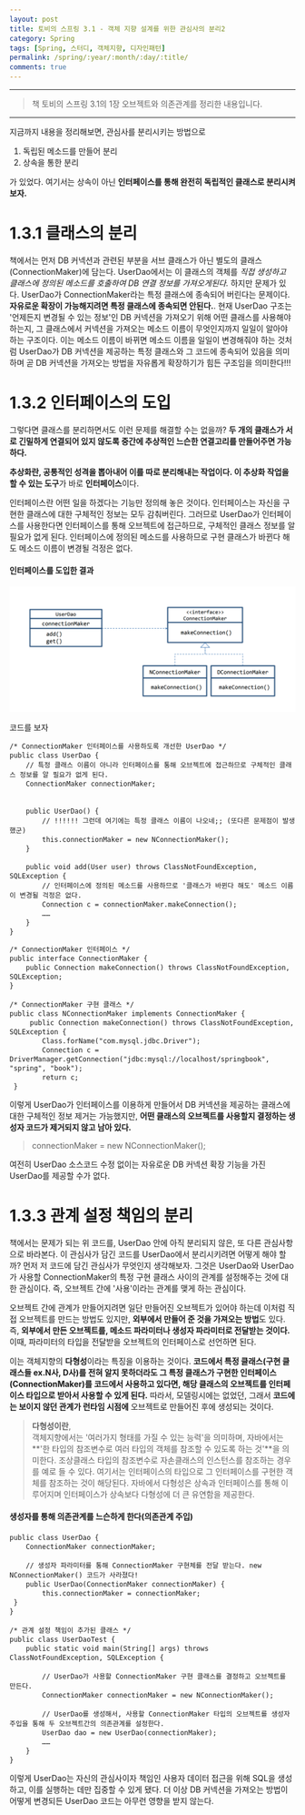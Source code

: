 ```yaml
---
layout: post
title: 토비의 스프링 3.1 - 객체 지향 설계를 위한 관심사의 분리2
category: Spring
tags: [Spring, 스터디, 객체지향, 디자인패턴]
permalink: /spring/:year/:month/:day/:title/
comments: true
---
```


---

> 책 토비의 스프링 3.1의 1장 오브젝트와 의존관계를 정리한 내용입니다.

---

지금까지 내용을 정리해보면, 관심사를 분리시키는 방법으로

1. 독립된 메소드를 만들어 분리
2. 상속을 통한 분리

가 있었다. 여기서는 상속이 아닌 **인터페이스를 통해 완전히 독립적인 클래스로 분리시켜보자.**

# 1.3.1 클래스의 분리

책에서는 먼저 DB 커넥션과 관련된 부분을 서브 클래스가 아닌 별도의 클래스(ConnectionMaker)에 담는다. UserDao에서는 이 클래스의 객체를 _직접 생성하고 클래스에 정의된 메소드를 호출하여 DB 연결 정보를 가져오게된다._ 하지만 문제가 있다. UserDao가 ConnectionMaker라는 특정 클래스에 종속되어 버린다는 문제이다. **자유로운 확장이 가능해지려면 특정 클래스에 종속되면 안된다.**. 현재 UserDao 구조는 '언제든지 변경될 수 있는 정보'인 DB 커넥션을 가져오기 위해 어떤 클래스를 사용해야하는지, 그 클래스에서 커넥션을 가져오는 메소드 이름이 무엇인지까지 일일이 알아야 하는 구조이다. 이는 메소드 이름이 바뀌면 메소드 이름을 일일이 변경해줘야 하는 것처럼 UserDao가 DB 커넥션을 제공하는 특정 클래스와 그 코드에 종속되어 있음을 의미하며 곧 DB 커넥션을 가져오는 방법을 자유롭게 확장하기가 힘든 구조임을 의미한다!!!

# 1.3.2 인터페이스의 도입

그렇다면 클래스를 분리하면서도 이런 문제를 해결할 수는 없을까? **두 개의 클래스가 서로 긴밀하게 연결되어 있지 않도록 중간에 추상적인 느슨한 연결고리를 만들어주면 가능하다.**

**추상화란, 공통적인 성격을 뽑아내어 이를 따로 분리해내는 작업이다. 이 추상화 작업을 할 수 있는 도구**가 바로 **인터페이스**이다.

인터페이스란 어떤 일을 하겠다는 기능만 정의해 놓은 것이다. 인터페이스는 자신을 구현한 클래스에 대한 구체적인 정보는 모두 감춰버린다. 그러므로 UserDao가 인터페이스를 사용한다면 인터페이스를 통해 오브젝트에 접근하므로, 구체적인 클래스 정보를 알 필요가 없게 된다.
인터페이스에 정의된 메소드를 사용하므로 구현 클래스가 바뀐다 해도 메소드 이름이 변경될 걱정은 없다.

#### 인터페이스를 도입한 결과

![alt text](/public/img/spring/userDao_interface.png "인터페이스를 도입한 결과")

코드를 보자

```
/* ConnectionMaker 인터페이스를 사용하도록 개선한 UserDao */
public class UserDao {
    // 특정 클래스 이름이 아니라 인터페이스를 통해 오브젝트에 접근하므로 구체적인 클래스 정보를 알 필요가 없게 된다.
    ConnectionMaker connectionMaker;


    public UserDao() {
        // !!!!!! 그런데 여기에는 특정 클래스 이름이 나오네;; (또다른 문제점이 발생했군)
        this.connectionMaker = new NConnectionMaker();
    }

    public void add(User user) throws ClassNotFoundException, SQLException {
        // 인터페이스에 정의된 메소드를 사용하므로 '클래스가 바뀐다 해도' 메소드 이름이 변경될 걱정은 없다.
        Connection c = connectionMaker.makeConnection();
        ……
    }
}
```

```
/* ConnectionMaker 인터페이스 */
public interface ConnectionMaker {
    public Connection makeConnection() throws ClassNotFoundException, SQLException;
}

/* ConnectionMaker 구현 클래스 */
public class NConnectionMaker implements ConnectionMaker {
     public Connection makeConnection() throws ClassNotFoundException, SQLException {
        Class.forName("com.mysql.jdbc.Driver");
        Connection c = DriverManager.getConnection("jdbc:mysql://localhost/springbook", "spring", "book");
        return c;
 }
```

이렇게 UserDao가 인터페이스를 이용하게 만들어서 DB 커넥션을 제공하는 클래스에 대한 구체적인 정보 제거는 가능했지만, **어떤 클래스의 오브젝트를 사용할지 결정하는 생성자 코드가 제거되지 않고 남아 있다.**

> connectionMaker = new NConnectionMaker();

여전히 UserDao 소스코드 수정 없이는 자유로운 DB 커넥션 확장 기능을 가진 UserDao를 제공할 수가 없다.

# 1.3.3 관계 설정 책임의 분리

책에서는 문제가 되는 위 코드를, UserDao 안에 아직 분리되지 않은, 또 다른 관심사항으로 바라본다. 이 관심사가 담긴 코드를 UserDao에서 분리시키려면 어떻게 해야 할까? 먼저 저 코드에 담긴 관심사가 무엇인지 생각해보자. 그것은 UserDao와 UserDao가 사용할 ConnectionMaker의 특정 구현 클래스 사이의 관계를 설정해주는 것에 대한 관심이다. 즉, 오브젝트 간에 '사용'이라는 관계를 맺게 하는 관심이다.

오브젝트 간에 관계가 만들어지려면 일단 만들어진 오브젝트가 있어야 하는데 이처럼 직접 오브젝트를 만드는 방법도 있지만, **외부에서 만들어 준 것을 가져오는 방법**도 있다.
즉, **외부에서 만든 오브젝트를, 메소드 파라미터나 생성자 파라미터로 전달받는 것이다.** 이때, 파라미터의 타입을 전달받을 오브젝트의 인터페이스로 선언하면 된다.

이는 객체지향의 **다형성**이라는 특징을 이용하는 것이다. **코드에서 특정 클래스(구현 클래스들 ex.N사, D사)를 전혀 알지 못하더라도 그 특정 클래스가 구현한 인터페이스(ConnectionMaker)를 코드에서 사용하고 있다면, 해당 클래스의 오브젝트를 인터페이스 타입으로 받아서 사용할 수 있게 된다.**
따라서, 모델링시에는 없었던, 그래서 **코드에는 보이지 않던 관계가 런타임 시점에** 오브젝트로 만들어진 후에 생성되는 것이다.

> **다형성이란**, <br>객체지향에서는 '여러가지 형태를 가질 수 있는 능력'을 의미하며, 자바에서는 **'한 타입의 참조변수로 여러 타입의 객체를 참조할 수 있도록 하는 것'**을 의미한다. 조상클래스 타입의 참조변수로 자손클래스의 인스턴스를 참조하는 경우를 예로 들 수 있다. 여기서는 인터페이스의 타입으로 그 인터페이스를 구현한 객체를 참조하는 것이 해당된다. 자바에서 다형성은 상속과 인터페이스를 통해 이루어지며 인터페이스가 상속보다 다형성에 더 큰 유연함을 제공한다.

#### 생성자를 통해 의존관계를 느슨하게 한다(의존관계 주입)

```
public class UserDao {
    ConnectionMaker connectionMaker;

    // 생성자 파라미터를 통해 ConnectionMaker 구현체를 전달 받는다. new NConnectionMaker() 코드가 사라졌다!
    public UserDao(ConnectionMaker connectionMaker) {
        this.connectionMaker = connectionMaker;
 }
}

/* 관계 설정 책임이 추가된 클래스 */
public class UserDaoTest {
    public static void main(String[] args) throws ClassNotFoundException, SQLException {

        // UserDao가 사용할 ConnectionMaker 구현 클래스를 결정하고 오브젝트를 만든다.
        ConnectionMaker connectionMaker = new NConnectionMaker();

        // UserDao를 생성해서, 사용할 ConnectionMaker 타입의 오브젝트를 생성자 주입을 통해 두 오브젝트간의 의존관계를 설정한다.
        UserDao dao = new UserDao(connectionMaker);
        ……
    }
}
```

이렇게 UserDao는 자신의 관심사이자 책임인 사용자 데이터 접근을 위해 SQL을 생성하고, 이를 실행하는 데만 집중할 수 있게 됐다. 더 이상 DB 커넥션을 가져오는 방법이 어떻게 변경되든 UserDao 코드는 아무런 영향을 받지 않는다.
